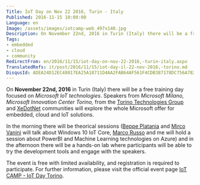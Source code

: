 ```yaml
---
Title: IoT Day on Nov 22 2016, Turin - Italy
Published: 2016-11-15 10:00:00
Language: en
Image: /assets/images/iotcamp-web_497x140.jpg
Description: On November 22nd, 2016 in Turin (Italy) there will be a free training day focused on Microsoft IoT technologies . Speakers from Microsoft Milano, Microsoft Innovation Center Torino, from the Torino Technologies Group and XeDotNet communities will explore the whole Microsoft offer for embedded, cloud and IoT solutions.
Tags:
- embedded
- cloud
- community
RedirectFrom: en/2016/11/15/iot-day-on-nov-22-2016,-turin-italy.aspx
TranslatedRefs: it/post/2016/11/15/iot-day-il-22-nov-2016,-torino.md
DisqusId: ADEA24D12EC48017EA25A18711D4AA2FAB64AF561F4CDB387178DC756A782C4D
---
```

On **November 22nd, 2016** in Turin (Italy) there will be a free training day focused on *Microsoft IoT technologies*. Speakers from *Microsoft Milano, Microsoft Innovation Center Torino,* from the <a href="http://www.torinotechnologiesgroup.it/" target="_blank">Torino Technologies Group</a> and <a href="http://www.xedotnet.org/" target="_blank">XeDotNet</a> communities will explore the whole Microsoft offer for embedded, cloud and IoT solutions.

In the morning there will be theorical sessions (<a href="http://beppeplatania.com/" target="_blank">Beppe Platania</a> and <a href="http://mircovanini.blogspot.it/" target="_blank">Mirco Vanini</a> will talk about Windows 10 IoT Core, <a href="https://www.sqlbi.com/articles/author/marco-russo/" target="_blank">Marco Russo</a> and me will hold a session about PowerBI and Machine Learning technologies on Azure) and in the afternoon there will be a hands-on lab where participants will be able to try the development tools and engage with the speakers.

The event is free with limited availability, and registration is required to participate. For further information, please visit the official event page <span><a href="https://www.microsoftevents.com/profile/form/index.cfm?PKformID=0x952642c5f2" target="_blank">IoT CAMP - IoT Day Torino</a></span>.